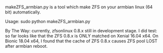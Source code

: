 makeZFS_armbian.py is a tool which make ZFS on your armbian linux (64 bit) automatically.

Usage:
sudo python makeZFS_armbian.py


By The Way:
currently, zfsonlinux 0.8.x still in development stage.
I did test: so far looks like that the ZFS 0.8.x is ONLY matched on Xenial 16.04 x64. 
On Bionic 18.04 x64, I found that the cache of ZFS 0.8.x causes ZFS pool LOST after armbian reboot.


